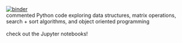 <a href="https://mybinder.org/v2/gh/alandavidgrunberg/fundementals_notebooks/HEAD" target="_blank">
<img alt="binder" src="https://mybinder.org/badge_logo.svg">
</a>
<br>
commented Python code exploring data structures, matrix operations, search + sort algorithms, and object oriented programming<br><br>
check out the Jupyter notebooks!

